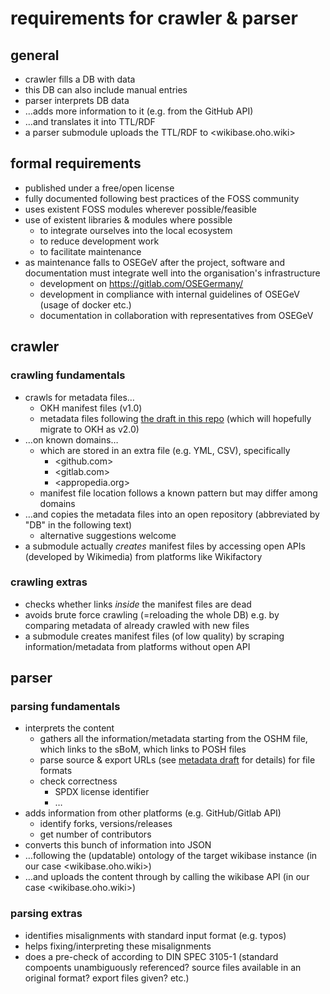 # requirements for crawler & parser

## general

- crawler fills a DB with data
- this DB can also include manual entries
- parser interprets DB data
- …adds more information to it (e.g. from the GitHub API)
- …and translates it into TTL/RDF
- a parser submodule uploads the TTL/RDF to <wikibase.oho.wiki>

## formal requirements

- published under a free/open license
- fully documented following best practices of the FOSS community
- uses existent FOSS modules wherever possible/feasible
- use of existent libraries & modules where possible
  - to integrate ourselves into the local ecosystem
  - to reduce development work
  - to facilitate maintenance
- as maintenance falls to OSEGeV after the project, software and documentation must integrate well into the organisation's infrastructure
  - development on <https://gitlab.com/OSEGermany/>
  - development in compliance with internal guidelines of OSEGeV (usage of docker etc.)
  - documentation in collaboration with representatives from OSEGeV

## crawler

### crawling fundamentals

- crawls for metadata files…
  - OKH manifest files (v1.0)
  - metadata files following [the draft in this repo](OSH_metadata.md) (which
    will hopefully migrate to OKH as v2.0)
- …on known domains…
  - which are stored in an extra file (e.g. YML, CSV), specifically
    - <github.com>
    - <gitlab.com>
    - <appropedia.org>
  - manifest file location follows a known pattern but may differ among domains
- …and copies the metadata files into an open repository
  (abbreviated by "DB" in the following text)
  - alternative suggestions welcome
- a submodule actually _creates_ manifest files by accessing open APIs (developed by Wikimedia) from platforms like Wikifactory

### crawling extras

- checks whether links _inside_ the manifest files are dead
- avoids brute force crawling (=reloading the whole DB) e.g. by comparing
  metadata of already crawled with new files
- a submodule creates manifest files (of low quality) by scraping information/metadata from platforms without open API

## parser

### parsing fundamentals

- interprets the content
  - gathers all the information/metadata starting from the OSHM file, which links to the sBoM, which links to POSH files
  - parse source & export URLs (see [metadata draft](OSH_metadata.md) for details) for file formats
  - check correctness
    - SPDX license identifier
    - …
- adds information from other platforms (e.g. GitHub/Gitlab API)
  - identify forks, versions/releases
  - get number of contributors
- converts this bunch of information into JSON
- …following the (updatable) ontology of the target wikibase instance (in our case <wikibase.oho.wiki>)
- …and uploads the content through by calling the wikibase API (in our case <wikibase.oho.wiki>)

### parsing extras

- identifies misalignments with standard input format (e.g. typos)
- helps fixing/interpreting these misalignments
- does a pre-check of according to DIN SPEC 3105-1 (standard compoents
  unambiguously referenced? source files available in an original format? export
  files given? etc.)
